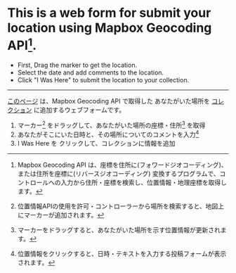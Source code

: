 # This is a web form for submit your location using Mapbox Geocoding API[^1].

- First, Drag the marker to get the location.
- Select the date and add comments to the location.
- Click "I Was Here" to submit the location to your collection.

---

[^1]:Mapbox Geocoding API は、座標を住所に(フォワードジオコーディング)、または住所を座標に(リバースジオコーディング) 変換するプログラムで、コントロールへの入力から住所・座標を検索し、位置情報・地理座標を取得します。

[このページ](../search/) は、Mapbox Geocoding API で取得した あなたがいた場所を [コレクション](../profile/) に追加するウェブフォームです。
1. マーカー[^2] をドラッグして、あなたがいた場所の座標・住所[^3] を取得
2. あなたがそこにいた日時と、その場所についてのコメントを入力[^4]
3. I Was Here を クリックして、コレクションに情報を追加

[^2]:位置情報APIの使用を許可・コントローラーから場所を検索すると、地図上にマーカーが追加されます。
[^3]:マーカーをドラッグすると、あなたがいた場所を示す位置情報が更新されます。
[^4]:位置情報をクリックすると、日時・テキストを入力する投稿フォームが表示されます。
